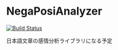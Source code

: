 # NegaPosiAnalyzer
[![Build Status](https://travis-ci.org/uehara1414/SentimentAnalyzer.svg?branch=master)](https://travis-ci.org/uehara1414/SentimentAnalyzer)

日本語文章の感情分析ライブラリになる予定
